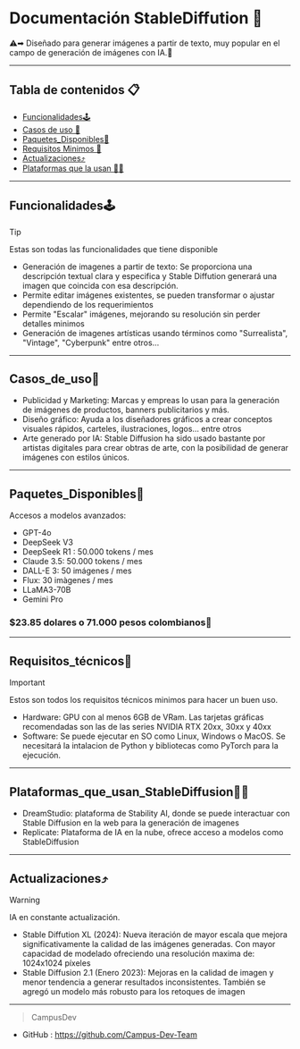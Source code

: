 # Documentación StableDiffution 🤖
⚠️➡︎ Diseñado para generar imágenes a partir de texto, muy popular en el campo de generación de imágenes con IA.🤖

---
## Tabla de contenidos 📋
- [Funcionalidades🕹️](#Funcionalidades🕹️) 
- [Casos de uso 📂](#Casos_de_uso📂)
- [Paquetes_Disponibles💸](#Paquetes_Disponibles💸)
- [Requisitos Minimos 🔨](#Requisitos_técnicos🔨)
- [Actualizaciones⤴️](#Actualizaciones⤴️) 
- [Plataformas que la usan 🏢🤖](#Plataformas_que_usan_StableDiffusion)
---
## Funcionalidades🕹️
> [!TIP]
>Estas son todas las funcionalidades que tiene disponible
- Generación de imagenes a partir de texto:  Se proporciona una descripción textual clara y especifica y Stable Diffution generará una imagen que coincida con esa descripción.
- Permite editar imágenes existentes, se pueden transformar o ajustar dependiendo de los requerimientos
- Permite "Escalar" imágenes, mejorando su resolución sin perder detalles minimos
- Generación de imagenes artísticas usando términos como "Surrealista", "Vintage", "Cyberpunk" entre otros...
---
## Casos_de_uso📂
- Publicidad y Marketing: Marcas y empreas lo usan para la generación de imágenes de productos, banners publicitarios y más.
- Diseño gráfico: Ayuda a los diseñadores gráficos a crear conceptos visuales rápidos, carteles, ilustraciones, logos... entre otros
- Arte generado por IA: Stable Diffusion ha sido usado bastante por artistas digitales para crear obtras de arte, con la posibilidad de generar imágenes con estilos únicos.
---
## Paquetes_Disponibles💸
Accesos a modelos avanzados:
- GPT-4o
- DeepSeek V3
- DeepSeek R1 : 50.000 tokens / mes
- Claude 3.5: 50.000 tokens / mes
- DALL-E 3: 50 imágenes / mes
- Flux: 30 imàgenes / mes
- LLaMA3-70B
- Gemini Pro
### $23.85 dolares o 71.000 pesos colombianos💸
---
## Requisitos_técnicos🔨
> [!IMPORTANT]  
> Estos son todos los requisitos técnicos minimos para hacer un buen uso. 
- Hardware: GPU con al menos 6GB de VRam. Las tarjetas gráficas recomendadas son las de las series NVIDIA RTX 20xx, 30xx y 40xx
- Software: Se puede ejecutar en SO como Linux, Windows o MacOS. Se necesitará la intalacion de Python y bibliotecas como PyTorch para la ejecución.
---
## Plataformas_que_usan_StableDiffusion🏢🤖
- DreamStudio: plataforma de Stability AI, donde se puede interactuar con Stable Diffusion en la web para la generación de imagenes
- Replicate: Plataforma de IA en la nube, ofrece acceso a modelos como StableDiffusion
---
## Actualizaciones⤴️
> [!WARNING]
>IA en constante actualización.
- Stable Diffution XL (2024): Nueva iteración de mayor escala que mejora significativamente la calidad de las imágenes generadas. Con mayor capacidad de modelado ofreciendo una resolución maxima de: 1024x1024 píxeles
- Stable Diffusion 2.1 (Enero 2023): Mejoras en la calidad de imagen y menor tendencia a generar resultados inconsistentes. También se agregó un modelo más robusto para los retoques de imagen
---
> CampusDev
- GitHub :		https://github.com/Campus-Dev-Team